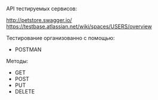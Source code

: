 API тестируемых сервисов:

http://petstore.swagger.io/
https://testbase.atlassian.net/wiki/spaces/USERS/overview

Тестирование организованно с помощью:

- POSTMAN

Методы:

- GET
- POST
- PUT
- DELETE

